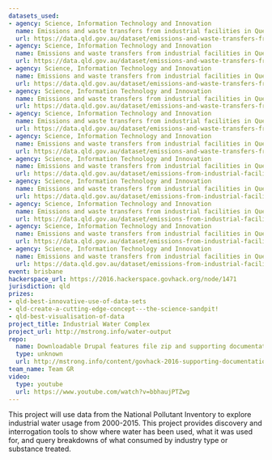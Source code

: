 ```yaml
---
datasets_used:
- agency: Science, Information Technology and Innovation
  name: Emissions and waste transfers from industrial facilities in Queensland - 2015
  url: https://data.qld.gov.au/dataset/emissions-and-waste-transfers-from-industrial-facilities-in-queensland-2015
- agency: Science, Information Technology and Innovation
  name: Emissions and waste transfers from industrial facilities in Queensland - 2014
  url: https://data.qld.gov.au/dataset/emissions-and-waste-transfers-from-industrial-facilities-in-queensland-2014
- agency: Science, Information Technology and Innovation
  name: Emissions and waste transfers from industrial facilities in Queensland - 2013
  url: https://data.qld.gov.au/dataset/emissions-and-waste-transfers-from-industrial-facilities-in-queensland-2013
- agency: Science, Information Technology and Innovation
  name: Emissions and waste transfers from industrial facilities in Queensland - 2012
  url: https://data.qld.gov.au/dataset/emissions-and-waste-transfers-from-industrial-facilities-in-queensland-2012
- agency: Science, Information Technology and Innovation
  name: Emissions and waste transfers from industrial facilities in Queensland - 2011
  url: https://data.qld.gov.au/dataset/emissions-and-waste-transfers-from-industrial-facilities-in-queensland-2011
- agency: Science, Information Technology and Innovation
  name: Emissions and waste transfers from industrial facilities in Queensland - 2010
  url: https://data.qld.gov.au/dataset/emissions-and-waste-transfers-from-industrial-facilities-in-queensland-2010
- agency: Science, Information Technology and Innovation
  name: Emissions and waste transfers from industrial facilities in Queensland - 2008
  url: https://data.qld.gov.au/dataset/emissions-from-industrial-facilities-in-queensland-2008
- agency: Science, Information Technology and Innovation
  name: Emissions and waste transfers from industrial facilities in Queensland - 2007
  url: https://data.qld.gov.au/dataset/emissions-from-industrial-facilities-in-queensland-2007
- agency: Science, Information Technology and Innovation
  name: Emissions and waste transfers from industrial facilities in Queensland - 2005
  url: https://data.qld.gov.au/dataset/emissions-from-industrial-facilities-in-queensland-2005
- agency: Science, Information Technology and Innovation
  name: Emissions and waste transfers from industrial facilities in Queensland - 2001
  url: https://data.qld.gov.au/dataset/emissions-from-industrial-facilities-in-queensland-2001
- agency: Science, Information Technology and Innovation
  name: Emissions and waste transfers from industrial facilities in Queensland - 2000
  url: https://data.qld.gov.au/dataset/emissions-from-industrial-facilities-in-queensland-2000
event: brisbane
hackerspace_url: https://2016.hackerspace.govhack.org/node/1471
jurisdiction: qld
prizes:
- qld-best-innovative-use-of-data-sets
- qld-create-a-cutting-edge-concept---the-science-sandpit!
- qld-best-visualisation-of-data
project_title: Industrial Water Complex
project_url: http://mstrong.info/water-output
repo:
  name: Downloadable Drupal features file zip and supporting documentation
  type: unknown
  url: http://mstrong.info/content/govhack-2016-supporting-documentation
team_name: Team GR
video:
  type: youtube
  url: https://www.youtube.com/watch?v=bbhaujPTZwg
---
```


This project will use data from the National Pollutant Inventory to explore industrial water usage from 2000-2015. This project provides discovery and interrogation tools to show where water has been used, what it was used for, and query breakdowns of what consumed by industry type or substance treated.